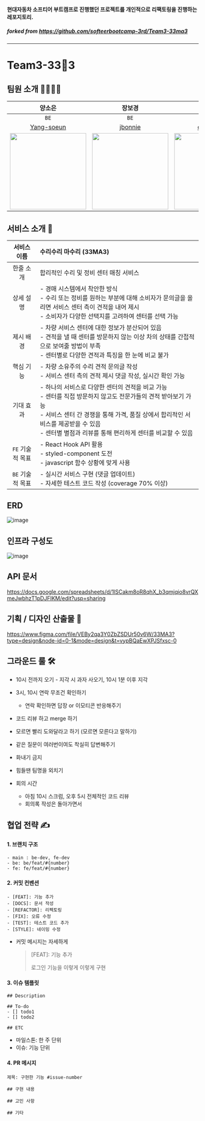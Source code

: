#### 현대자동차 소프티어 부트캠프로 진행했던 프로젝트를 개인적으로 리팩토링을 진행하는 레포지토리.

##### forked from https://github.com/softeerbootcamp-3rd/Team3-33ma3
----
# Team3-33🦄3

## 팀원 소개 👩‍👩‍👧‍👦

|양소은|장보경|조민우|천지홍|
|:--:|:--:|:--:|:--:|
|`BE`|`BE`|`FE`|`FE`|
|[Yang-soeun](https://github.com/Yang-soeun)|[jbonnie](https://github.com/jbonnie)|[cmw9957](https://github.com/cmw9957)|[chjih](https://github.com/chjih)|
|<img src="https://github.com/softeerbootcamp-3rd/Team3-33ma3/assets/123135030/cfd8c570-c0cd-481f-82dc-6c92136fc05b" width="200" height="200"/>|<img src="https://github.com/softeerbootcamp-3rd/Team3-33ma3/assets/123135030/ffb2913c-e4eb-4079-9cbf-8d6222832710" width="200" height="200"/>|<img src="https://github.com/softeerbootcamp-3rd/Team3-33ma3/assets/123135030/75357541-5f4a-429e-8265-f2d20b7ba4df" width="200" height="200"/>|<img src="https://github.com/softeerbootcamp-3rd/Team3-33ma3/assets/123135030/4dcb87ca-76f1-4f42-a062-6ff0046b1302" width="200" height="200"/>|

## 서비스 소개 🔮

|   서비스 이름    | 수리수리 마수리 (33MA3)                                                                                                                                             |
|:-----------:|:-------------------------------------------------------------------------------------------------------------------------------------------------------------|
|    한줄 소개    | 합리적인 수리 및 정비 센터 매칭 서비스                                                                                                                                       |
|    상세 설명    | - 경매 시스템에서 착안한 방식<br>- 수리 또는 정비를 원하는 부분에 대해 소비자가 문의글을 올리면 서비스 센터 측이 견적을 내어 제시<br>- 소비자가 다양한 선택지를 고려하여 센터를 선택 가능                                              |
|    제시 배경    | - 차량 서비스 센터에 대한 정보가 분산되어 있음<br>- 견적을 낼 때 센터를 방문하지 않는 이상 차의 상태를 간접적으로 보여줄 방법이 부족<br>- 센터별로 다양한 견적과 특징을 한 눈에 비교 불가                                             |
|    핵심 기능    | - 차량 소유주의 수리 견적 문의글 작성<br>- 서비스 센터 측의 견적 제시 댓글 작성, 실시간 확인 가능<br>                                                                                             |
|    기대 효과    | - 하나의 서비스로 다양한 센터의 견적을 비교 가능<br>- 센터를 직접 방문하지 않고도 전문가들의 견적 받아보기 가능<br>- 서비스 센터 간 경쟁을 통해 가격, 품질 상에서 합리적인 서비스를 제공받을 수 있음<br>- 센터별 별점과 리뷰를 통해 편리하게 센터를 비교할 수 있음 |
| `FE` 기술적 목표 | - React Hook API 활용<br>- styled-component 도전<br>- javascript 함수 상황에 맞게 사용                                                 |
|`BE` 기술적 목표 | - 실시간 서비스 구현 (댓글 업데이트)<br>- 자세한 테스트 코드 작성 (coverage 70% 이상)                                                                                                  |

## ERD
![image](https://github.com/Yang-soeun/33ma3/assets/87464750/1008e04d-e9e2-4c33-bbff-f3a78560c457)

## 인프라 구성도
![image](https://github.com/Yang-soeun/33ma3/assets/87464750/4181d30c-6214-41d4-88db-debb00e051a6)

## API 문서
https://docs.google.com/spreadsheets/d/1lSCakm8oR8qhX_b3qmjqio8vrQXmeJwbhzT1pDJFIKM/edit?usp=sharing

## 기획 / 디자인 산출물 🌸
https://www.figma.com/file/VEBy2qa3Y0ZbZSDUr50v6W/33MA3?type=design&node-id=0-1&mode=design&t=vypBQaEwXPJSfxsc-0

## 그라운드 룰 🛠

- 10시 전까지 오기 - 지각 시 과자 사오기, 10시 1분 이후 지각
- 3시, 10시 연락 무조건 확인하기
    - 연락 확인하면 답장 or 이모티콘 반응해주기
- 코드 리뷰 하고 merge 하기
- 모르면 빨리 도와달라고 하기 (모르면 모른다고 말하기)
- 같은 질문이 여러번이여도 착실히 답변해주기
- 화내기 금지
- 힘들땐 팀명을 외치기

- 회의 시간
  - 아침 10시 스크럼, 오후 5시 전체적인 코드 리뷰
  - 회의록 작성은 돌아가면서

## 협업 전략 ✍️

#### 1. 브랜치 구조
```
- main : be-dev, fe-dev
- be: be/feat/#{number}
- fe: fe/feat/#{number}
```

 #### 2. 커밋 컨벤션
```
- [FEAT]: 기능 추가
- [DOCS]: 문서 작성
- [REFACTOR]: 리펙토링
- [FIX]: 오류 수정
- [TEST]: 테스트 코드 추가
- [STYLE]: 네이밍 수정
```
- 커밋 메시지는 자세하게
    > [FEAT]: 기능 추가<br>
    >
    >로그인 기능을 이렇게 이렇게 구현

#### 3. 이슈 템플릿
```
## Description

## To-do
- [] todo1
- [] todo2

## ETC

```
- 마일스톤: 한 주 단위
- 이슈: 기능 단위

#### 4. PR 메시지
```
제목: 구현한 기능 #issue-number

## 구현 내용

## 고민 사항

## 기타
```
